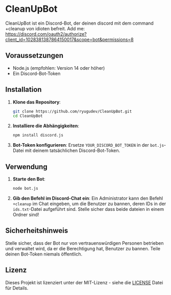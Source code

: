 # CleanUpBot

CleanUpBot ist ein Discord-Bot, der deinen discord mit dem command +cleanup von idioten befreit.
Add me: https://discord.com/oauth2/authorize?client_id=1028381387864150017&scope=bot&permissions=8

## Voraussetzungen

- Node.js (empfohlen: Version 14 oder höher)
- Ein Discord-Bot-Token

## Installation

1. **Klone das Repository**:
   ```bash
   git clone https://github.com/ryugudev/CleanUpBot.git
   cd CleanUpBot
   ```

2. **Installiere die Abhängigkeiten**:
   ```bash
   npm install discord.js
   ```

3. **Bot-Token konfigurieren**:
   Ersetze `YOUR_DISCORD_BOT_TOKEN` in der `bot.js`-Datei mit deinem tatsächlichen Discord-Bot-Token.

## Verwendung

1. **Starte den Bot**:
   ```bash
   node bot.js
   ```

2. **Gib den Befehl im Discord-Chat ein**:
   Ein Administrator kann den Befehl `+cleanup` im Chat eingeben, um die Benutzer zu bannen, deren IDs in der `ids.txt`-Datei aufgeführt sind. Stelle sicher dass beide dateien in einem Ordner sind!


## Sicherheitshinweis

Stelle sicher, dass der Bot nur von vertrauenswürdigen Personen betrieben und verwaltet wird, da er die Berechtigung hat, Benutzer zu bannen. Teile deinen Bot-Token niemals öffentlich.

## Lizenz

Dieses Projekt ist lizenziert unter der MIT-Lizenz - siehe die [LICENSE](LICENSE) Datei für Details.
